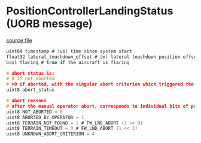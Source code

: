 # PositionControllerLandingStatus (UORB message)

[source file](https://github.com/PX4/PX4-Autopilot/blob/main/msg/PositionControllerLandingStatus.msg)

```c
uint64 timestamp # [us] time since system start
float32 lateral_touchdown_offset # [m] lateral touchdown position offset manually commanded during landing
bool flaring # true if the aircraft is flaring

# abort status is:
# 0 if not aborted
# >0 if aborted, with the singular abort criterion which triggered the landing abort enumerated by the following abort reasons
uint8 abort_status

# abort reasons
# after the manual operator abort, corresponds to individual bits of param FW_LND_ABORT
uint8 NOT_ABORTED = 0
uint8 ABORTED_BY_OPERATOR = 1
uint8 TERRAIN_NOT_FOUND = 2 # FW_LND_ABORT (1 << 0)
uint8 TERRAIN_TIMEOUT = 3 # FW_LND_ABORT (1 << 1)
uint8 UNKNOWN_ABORT_CRITERION = 4

```
